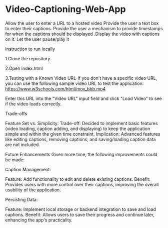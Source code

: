# Video-Captioning-Web-App
Allow the user to enter a URL to a hosted video Provide the user a text box to enter their captions. Provide the user a mechanism to provide timestamps for when the captions should be displayed .Display the video with captions on it. Let the user pause/play it

Instruction to run locally 

1.Clone the repository

2.Open index.html

3.Testing with a Known Video URL-If you don't have a specific video URL, you can use the following sample video URL to test the application:
https://www.w3schools.com/html/mov_bbb.mp4

Enter this URL into the "Video URL" input field and click "Load Video" to see if the video loads correctly.

Trade-offs

Feature Set vs. Simplicity:
Trade-off: Decided to implement basic features (video loading, caption adding, and displaying) to keep the application simple and within the given time constraint.
Implication: Advanced features like editing captions, removing captions, and saving/loading caption data are not included.

Future Enhancements
Given more time, the following improvements could be made:

Caption Management:

Feature: Add functionality to edit and delete existing captions.
Benefit: Provides users with more control over their captions, improving the overall usability of the application.

Persisting Data:

Feature: Implement local storage or backend integration to save and load captions.
Benefit: Allows users to save their progress and continue later, enhancing the app's practicality.



